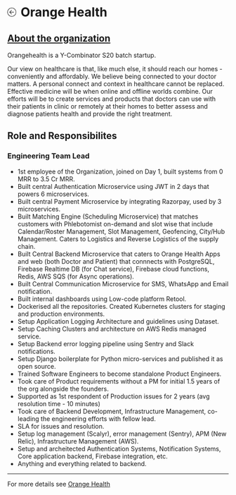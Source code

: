 <h1><a href="{{ "/" | absolute_url }}"><img style="max-width: 4%" src="/images/back.png"></a><label style="margin-left: 2%">Orange Health</label></h1>

<h2><a href="https://www.orangehealth.in/about" target="_blank">About the organization</a></h2>

Orangehealth is a Y-Combinator S20 batch startup.

Our view on healthcare is that, like much else, it should reach our homes - conveniently and affordably. We believe being connected to your doctor matters. A personal connect and context in healthcare cannot be replaced. Effective medicine will be when online and offline worlds combine. Our efforts will be to create services and products that doctors can use with their patients in clinic or remotely at their homes to better assess and diagnose patients health and provide the right treatment.

## Role and Responsibilites

### Engineering Team Lead

- 1st employee of the Organization, joined on Day 1, built systems from 0 MRR to 3.5 Cr MRR.
- Built central Authentication Microservice using JWT in 2 days that powers 6 microservices.
- Built central Payment Microservice by integrating Razorpay, used by 3 microservices.
- Built Matching Engine (Scheduling Microservice) that matches customers with Phlebotomist on-demand and slot wise that include Calendar/Roster Management, Slot Management, Geofencing, City/Hub Management. Caters to Logistics and Reverse Logistics of the supply chain.
- Built Central Backend Microservice that caters to Orange Health Apps and web (both Doctor and Patient) that connnects with PostgreSQL, Firebase Realtime DB (for Chat service), Firebase cloud functions, Redis, AWS SQS (for Async operations).
- Built Central Communication Microservice for SMS, WhatsApp and Email notification.
- Built internal dashboards using Low-code platform Retool.
- Dockerised all the repositories. Created Kubernetes clusters for staging and production environments.
- Setup Application Logging Architecture and guidelines using Dataset.
- Setup Caching Clusters and architecture on AWS Redis managed service.
- Setup Backend error logging pipeline using Sentry and Slack notifications.
- Setup Django boilerplate for Python micro-services and published it as open source.
- Trained Software Engineers to become standalone Product Engineers.
- Took care of Product requirements without a PM for initial 1.5 years of the org alongside the founders.
- Supported as 1st respondent of Production issues for 2 years (avg resolution time - 10 minutes)
- Took care of Backend Development, Infrastructure Management, co-leading the engineering efforts with fellow lead.
- SLA for issues and resolution.
- Setup log management (Scalyr), error management (Sentry), APM (New Relic), Infrastructure Management (AWS).
- Setup and archeitected Authentication Systems, Notification Systems, Core application backend, Firebase integration, etc.
- Anything and everything related to backend.

---

For more details see <a href="https://www.orangehealth.in/" target="_blank">Orange Health</a>
